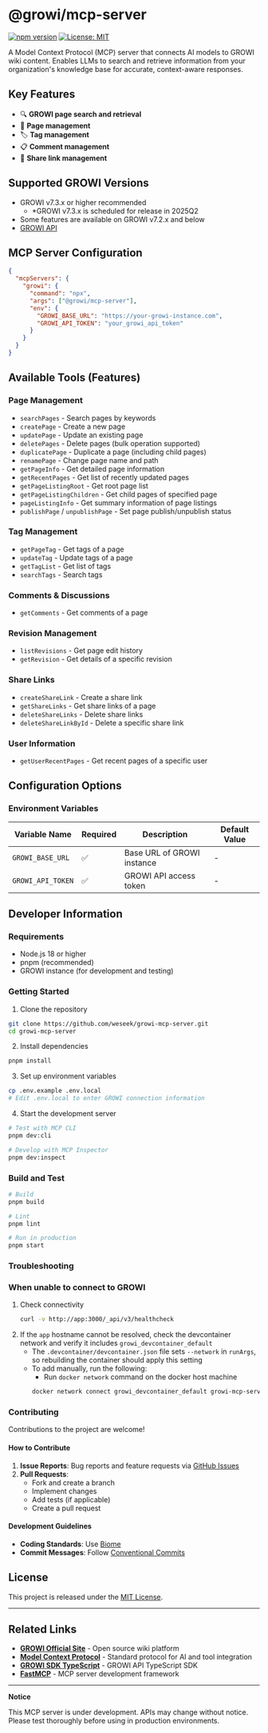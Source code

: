# @growi/mcp-server

[![npm version](https://badge.fury.io/js/%40growi%2Fmcp-server.svg)](https://badge.fury.io/js/%40growi%2Fmcp-server)
[![License: MIT](https://img.shields.io/badge/License-MIT-yellow.svg)](https://opensource.org/licenses/MIT)

A Model Context Protocol (MCP) server that connects AI models to GROWI wiki content. Enables LLMs to search and retrieve information from your organization's knowledge base for accurate, context-aware responses.

## Key Features

- 🔍 **GROWI page search and retrieval**
- 📝 **Page management**
- 🏷️ **Tag management**
- 📋 **Comment management**
- 🔗 **Share link management**

## Supported GROWI Versions

- GROWI v7.3.x or higher recommended
    - *GROWI v7.3.x is scheduled for release in 2025Q2
- Some features are available on GROWI v7.2.x and below
- [GROWI API](https://docs.growi.org/en/api/)


## MCP Server Configuration

```json
{
  "mcpServers": {
    "growi": {
      "command": "npx",
      "args": ["@growi/mcp-server"],
      "env": {
        "GROWI_BASE_URL": "https://your-growi-instance.com",
        "GROWI_API_TOKEN": "your_growi_api_token"
      }
    }
  }
}
```

## Available Tools (Features)

### Page Management
- `searchPages` - Search pages by keywords
- `createPage` - Create a new page
- `updatePage` - Update an existing page
- `deletePages` - Delete pages (bulk operation supported)
- `duplicatePage` - Duplicate a page (including child pages)
- `renamePage` - Change page name and path
- `getPageInfo` - Get detailed page information
- `getRecentPages` - Get list of recently updated pages
- `getPageListingRoot` - Get root page list
- `getPageListingChildren` - Get child pages of specified page
- `pageListingInfo` - Get summary information of page listings
- `publishPage` / `unpublishPage` - Set page publish/unpublish status

### Tag Management
- `getPageTag` - Get tags of a page
- `updateTag` - Update tags of a page
- `getTagList` - Get list of tags
- `searchTags` - Search tags

### Comments & Discussions
- `getComments` - Get comments of a page

### Revision Management
- `listRevisions` - Get page edit history
- `getRevision` - Get details of a specific revision

### Share Links
- `createShareLink` - Create a share link
- `getShareLinks` - Get share links of a page
- `deleteShareLinks` - Delete share links
- `deleteShareLinkById` - Delete a specific share link

### User Information
- `getUserRecentPages` - Get recent pages of a specific user


## Configuration Options

### Environment Variables

| Variable Name | Required | Description | Default Value |
|---------------|----------|-------------|---------------|
| `GROWI_BASE_URL` | ✅ | Base URL of GROWI instance | - |
| `GROWI_API_TOKEN` | ✅ | GROWI API access token | - |


## Developer Information

### Requirements
- Node.js 18 or higher
- pnpm (recommended)
- GROWI instance (for development and testing)

### Getting Started

1. Clone the repository
```bash
git clone https://github.com/weseek/growi-mcp-server.git
cd growi-mcp-server
```

2. Install dependencies
```bash
pnpm install
```

3. Set up environment variables
```bash
cp .env.example .env.local
# Edit .env.local to enter GROWI connection information
```

4. Start the development server
```bash
# Test with MCP CLI
pnpm dev:cli

# Develop with MCP Inspector
pnpm dev:inspect
```

### Build and Test
```bash
# Build
pnpm build

# Lint
pnpm lint

# Run in production
pnpm start
```

### Troubleshooting

### When unable to connect to GROWI
1. Check connectivity
    ```bash
    curl -v http://app:3000/_api/v3/healthcheck
    ```
2. If the `app` hostname cannot be resolved, check the devcontainer network and verify it includes `growi_devcontainer_default`
    - The `.devcontainer/devcontainer.json` file sets `--network` in `runArgs`, so rebuilding the container should apply this setting
    - To add manually, run the following:
        - Run `docker network` command on the docker host machine
        ```bash
        docker network connect growi_devcontainer_default growi-mcp-server-dev
        ```


### Contributing

Contributions to the project are welcome!

#### How to Contribute
1. **Issue Reports**: Bug reports and feature requests via [GitHub Issues](https://github.com/weseek/growi-mcp-server/issues)
2. **Pull Requests**:
   - Fork and create a branch
   - Implement changes
   - Add tests (if applicable)
   - Create a pull request

#### Development Guidelines
- **Coding Standards**: Use [Biome](https://biomejs.dev/)
- **Commit Messages**: Follow [Conventional Commits](https://www.conventionalcommits.org/)

## License

This project is released under the [MIT License](./LICENSE).

---

## Related Links

- **[GROWI Official Site](https://growi.org/)** - Open source wiki platform
- **[Model Context Protocol](https://modelcontextprotocol.io/)** - Standard protocol for AI and tool integration
- **[GROWI SDK TypeScript](https://github.com/weseek/growi-sdk-typescript)** - GROWI API TypeScript SDK
- **[FastMCP](https://github.com/punkpeye/fastmcp)** - MCP server development framework

---

**Notice**

This MCP server is under development. APIs may change without notice. Please test thoroughly before using in production environments.

